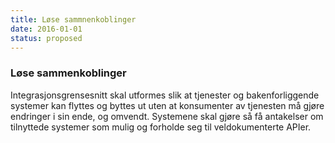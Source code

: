```yaml
---
title: Løse sammnenkoblinger
date: 2016-01-01
status: proposed
---
```


### Løse sammenkoblinger

Integrasjonsgrensesnitt skal utformes slik at tjenester og bakenforliggende
systemer kan flyttes og byttes ut uten at konsumenter av tjenesten må gjøre
endringer i sin ende, og omvendt.  Systemene skal gjøre så få antakelser om
tilnyttede systemer som mulig og forholde seg til veldokumenterte APIer.
